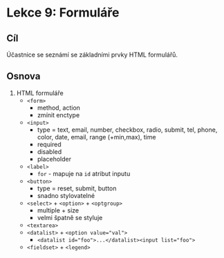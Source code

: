 # Lekce 9: Formuláře

## Cíl

Účastnice se seznámí se základními prvky HTML formulářů.

## Osnova

1) HTML formuláře
    * `<form>`
        * method, action
        * zmínit enctype
    * `<input>`
        * type = text, email, number, checkbox, radio, submit, tel, phone, color, date, email, range (+min,max), time
        * required
        * disabled
        * placeholder
    * `<label>`
        * `for` - mapuje na `id` atribut inputu
    * `<button>`
        * type = reset, submit, button
        * snadno stylovatelné
    * `<select>` + `<option>` + `<optgroup>`
        * multiple + size
        * velmi špatně se styluje
    * `<textarea>`
    * `<datalist>` + `<option value="val">`
        * `<datalist id="foo">...</datalist><input list="foo">`
    * `<fieldset>` + `<legend>`

